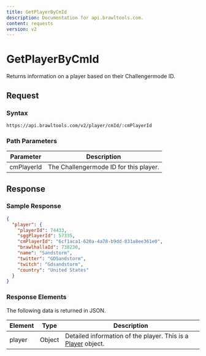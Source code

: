```yaml
---
title: GetPlayerByCmId
description: Documentation for api.brawltools.com.
content: requests
version: v2
---
```


# GetPlayerByCmId

Returns information on a player based on their Challengermode ID.

## Request

### Syntax

```url
https://api.brawltools.com/v2/player/cmId/:cmPlayerId
```

### Path Parameters

| Parameter  | Description                            |
| ---------- | -------------------------------------- |
| cmPlayerId | The Challengermode ID for this player. |

## Response

### Sample Response

```json
{
  "player": {
    "playerId": 74433,
    "sggPlayerId": 57335,
    "cmPlayerId": "6cf1aca1-620a-4a78-b9dd-831a8ee361e0",
    "brawlhallaId": 738230,
    "name": "Sandstorm",
    "twitter": "GDSandstorm",
    "twitch": "Gdsandstorm",
    "country": "United States"
  }
}
```

### Response Elements

The following data is returned in JSON.

| Element | Type   | Description                                                                          |
| ------- | ------ | ------------------------------------------------------------------------------------ |
| player  | Object | Detailed information of the player. This is a [Player](/v2/datatypes/player) object. |
